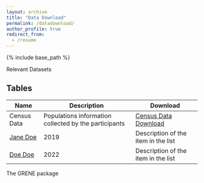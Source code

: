 ```yaml
---
layout: archive
title: "Data Download"
permalink: /datadownload/
author_profile: true
redirect_from:
  - /resume
---
```


{% include base_path %}

Relevant Datasets
## Tables

| Name            | Description   | Download                                                             |
| --------         | ------ | ------------------------------------------------------------ |
|  Census Data  | Populations information collected by the participants | <a id="raw-url" href="https://docs.google.com/uc?id=1iWTvcWCdrkwizoMhe6fzd-jCm8Af3Bwd&export=download">Census Data Download</a>|
| [Jane Doe](#)    | 2019   | Description of the item in the list                          |
| [Doe Doe](#)     | 2022   | Description of the item in the list                          |

The GRENE package 